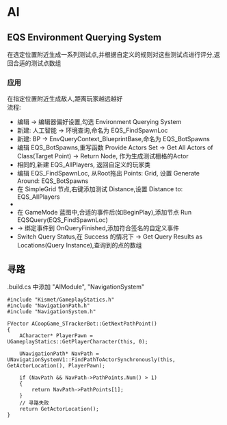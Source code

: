 # AI
## EQS Environment Querying System
在选定位置附近生成一系列测试点,并根据自定义的规则对这些测试点进行评分,返回合适的测试点数组  
### 应用
在指定位置附近生成敌人,距离玩家越远越好  
流程:  
+ 编辑 -> 编辑器偏好设置,勾选 Environment Querying System  
+ 新建: 人工智能 -> 环境查询,命名为 EQS_FindSpawnLoc  
+ 新建: BP -> EnvQueryContext_BlueprintBase,命名为 EQS_BotSpawns  
+ 编辑 EQS_BotSpawns,重写函数 Provide Actors Set -> Get All Actors of Class(Target Point) -> Return Node, 作为生成测试栅格的Actor  
+ 相同的,新建 EQS_AllPlayers, 返回自定义的玩家类  
+ 编辑 EQS_FindSpawnLoc, 从Root拖出 Points: Grid, 设置 Generate Around: EQS_BotSpawns  
+ 在 SimpleGrid 节点,右键添加测试 Distance,设置 Distance to: EQS_AllPlayers  
+ 
+ 在 GameMode 蓝图中,合适的事件后(如BeginPlay),添加节点 Run EQSQuery(EQS_FindSpawnLoc)  
+ -> 绑定事件到 OnQueryFinished,添加符合签名的自定义事件  
+ Switch Query Status,在 Success 的情况下 -> Get Query Results as Locations(Query Instance),查询到的点的数组  

## 寻路
.build.cs 中添加 "AIModule", "NavigationSystem"  
```
#include "Kismet/GameplayStatics.h"
#include "NavigationPath.h"
#include "NavigationSystem.h"

FVector ACoopGame_STrackerBot::GetNextPathPoint()
{
	ACharacter* PlayerPawn = UGameplayStatics::GetPlayerCharacter(this, 0);

	UNavigationPath* NavPath = UNavigationSystemV1::FindPathToActorSynchronously(this, GetActorLocation(), PlayerPawn);

	if (NavPath && NavPath->PathPoints.Num() > 1)
	{
		return NavPath->PathPoints[1];
	}
	// 寻路失败
	return GetActorLocation();
}
```